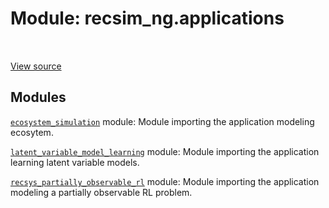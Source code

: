 <div itemscope itemtype="http://developers.google.com/ReferenceObject">
<meta itemprop="name" content="recsim_ng.applications" />
<meta itemprop="path" content="Stable" />
</div>

# Module: recsim_ng.applications

<!-- Insert buttons and diff -->

<table class="tfo-notebook-buttons tfo-api nocontent" align="left">

</table>

<a target="_blank" href="https://github.com/google-research/recsim_ng/tree/master/recsim_ng/applications/__init__.py">View
source</a>

## Modules

[`ecosystem_simulation`](../recsim_ng/applications/ecosystem_simulation.md)
module: Module importing the application modeling ecosytem.

[`latent_variable_model_learning`](../recsim_ng/applications/latent_variable_model_learning.md)
module: Module importing the application learning latent variable models.

[`recsys_partially_observable_rl`](../recsim_ng/applications/recsys_partially_observable_rl.md)
module: Module importing the application modeling a partially observable RL
problem.
